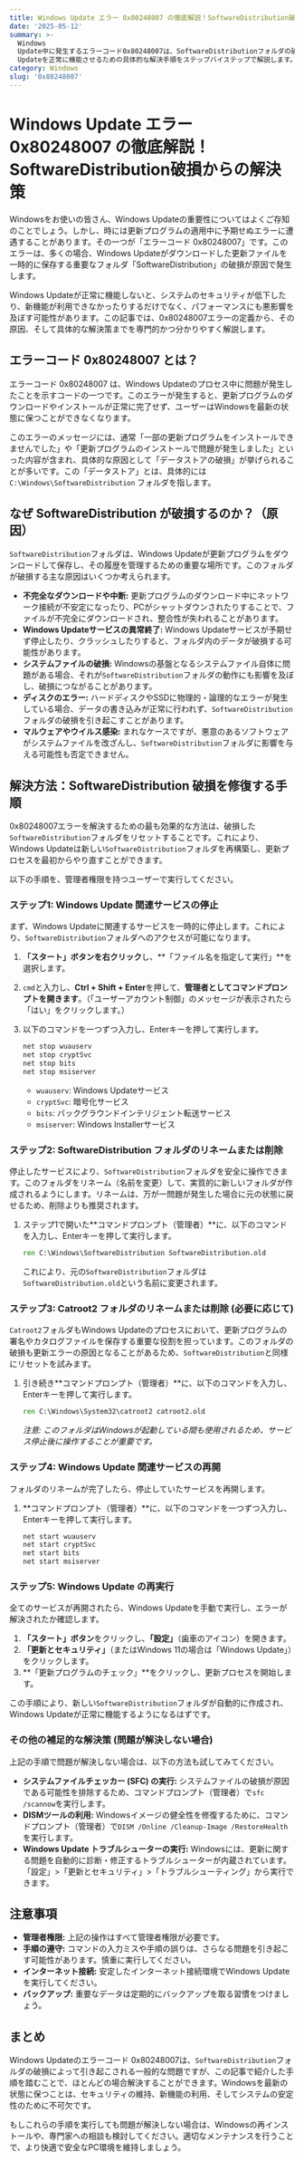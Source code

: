 ```yaml
---
title: Windows Update エラー 0x80248007 の徹底解説！SoftwareDistribution破損からの解決策
date: '2025-05-12'
summary: >-
  Windows
  Update中に発生するエラーコード0x80248007は、SoftwareDistributionフォルダの破損が主な原因です。本記事では、このエラーの定義、原因、そしてWindows
  Updateを正常に機能させるための具体的な解決手順をステップバイステップで解説します。
category: Windows
slug: '0x80248007'
---
```


# Windows Update エラー 0x80248007 の徹底解説！SoftwareDistribution破損からの解決策

Windowsをお使いの皆さん、Windows Updateの重要性についてはよくご存知のことでしょう。しかし、時には更新プログラムの適用中に予期せぬエラーに遭遇することがあります。その一つが「エラーコード 0x80248007」です。このエラーは、多くの場合、Windows Updateがダウンロードした更新ファイルを一時的に保存する重要なフォルダ「SoftwareDistribution」の破損が原因で発生します。

Windows Updateが正常に機能しないと、システムのセキュリティが低下したり、新機能が利用できなかったりするだけでなく、パフォーマンスにも悪影響を及ぼす可能性があります。この記事では、0x80248007エラーの定義から、その原因、そして具体的な解決策までを専門的かつ分かりやすく解説します。

## エラーコード 0x80248007 とは？

エラーコード 0x80248007 は、Windows Updateのプロセス中に問題が発生したことを示すコードの一つです。このエラーが発生すると、更新プログラムのダウンロードやインストールが正常に完了せず、ユーザーはWindowsを最新の状態に保つことができなくなります。

このエラーのメッセージには、通常「一部の更新プログラムをインストールできませんでした」や「更新プログラムのインストールで問題が発生しました」といった内容が含まれ、具体的な原因として「データストアの破損」が挙げられることが多いです。この「データストア」とは、具体的には`C:\Windows\SoftwareDistribution` フォルダを指します。

## なぜ SoftwareDistribution が破損するのか？（原因）

`SoftwareDistribution`フォルダは、Windows Updateが更新プログラムをダウンロードして保存し、その履歴を管理するための重要な場所です。このフォルダが破損する主な原因はいくつか考えられます。

*   **不完全なダウンロードや中断:** 更新プログラムのダウンロード中にネットワーク接続が不安定になったり、PCがシャットダウンされたりすることで、ファイルが不完全にダウンロードされ、整合性が失われることがあります。
*   **Windows Updateサービスの異常終了:** Windows Updateサービスが予期せず停止したり、クラッシュしたりすると、フォルダ内のデータが破損する可能性があります。
*   **システムファイルの破損:** Windowsの基盤となるシステムファイル自体に問題がある場合、それが`SoftwareDistribution`フォルダの動作にも影響を及ぼし、破損につながることがあります。
*   **ディスクのエラー:** ハードディスクやSSDに物理的・論理的なエラーが発生している場合、データの書き込みが正常に行われず、`SoftwareDistribution`フォルダの破損を引き起こすことがあります。
*   **マルウェアやウイルス感染:** まれなケースですが、悪意のあるソフトウェアがシステムファイルを改ざんし、`SoftwareDistribution`フォルダに影響を与える可能性も否定できません。

## 解決方法：SoftwareDistribution 破損を修復する手順

0x80248007エラーを解決するための最も効果的な方法は、破損した`SoftwareDistribution`フォルダをリセットすることです。これにより、Windows Updateは新しい`SoftwareDistribution`フォルダを再構築し、更新プロセスを最初からやり直すことができます。

以下の手順を、管理者権限を持つユーザーで実行してください。

### ステップ1: Windows Update 関連サービスの停止

まず、Windows Updateに関連するサービスを一時的に停止します。これにより、`SoftwareDistribution`フォルダへのアクセスが可能になります。

1.  **「スタート」ボタンを右クリック**し、**「ファイル名を指定して実行」**を選択します。
2.  `cmd`と入力し、**Ctrl + Shift + Enter**を押して、**管理者としてコマンドプロンプトを開きます**。（「ユーザーアカウント制御」のメッセージが表示されたら「はい」をクリックします。）
3.  以下のコマンドを一つずつ入力し、Enterキーを押して実行します。

    ```cmd
    net stop wuauserv
    net stop cryptSvc
    net stop bits
    net stop msiserver
    ```

    *   `wuauserv`: Windows Updateサービス
    *   `cryptSvc`: 暗号化サービス
    *   `bits`: バックグラウンドインテリジェント転送サービス
    *   `msiserver`: Windows Installerサービス

### ステップ2: SoftwareDistribution フォルダのリネームまたは削除

停止したサービスにより、`SoftwareDistribution`フォルダを安全に操作できます。このフォルダをリネーム（名前を変更）して、実質的に新しいフォルダが作成されるようにします。リネームは、万が一問題が発生した場合に元の状態に戻せるため、削除よりも推奨されます。

1.  ステップ1で開いた**コマンドプロンプト（管理者）**に、以下のコマンドを入力し、Enterキーを押して実行します。

    ```cmd
    ren C:\Windows\SoftwareDistribution SoftwareDistribution.old
    ```

    これにより、元の`SoftwareDistribution`フォルダは`SoftwareDistribution.old`という名前に変更されます。

### ステップ3: Catroot2 フォルダのリネームまたは削除 (必要に応じて)

`Catroot2`フォルダもWindows Updateのプロセスにおいて、更新プログラムの署名やカタログファイルを保存する重要な役割を担っています。このフォルダの破損も更新エラーの原因となることがあるため、`SoftwareDistribution`と同様にリセットを試みます。

1.  引き続き**コマンドプロンプト（管理者）**に、以下のコマンドを入力し、Enterキーを押して実行します。

    ```cmd
    ren C:\Windows\System32\catroot2 catroot2.old
    ```

    *注意: このフォルダはWindowsが起動している間も使用されるため、サービス停止後に操作することが重要です。*

### ステップ4: Windows Update 関連サービスの再開

フォルダのリネームが完了したら、停止していたサービスを再開します。

1.  **コマンドプロンプト（管理者）**に、以下のコマンドを一つずつ入力し、Enterキーを押して実行します。

    ```cmd
    net start wuauserv
    net start cryptSvc
    net start bits
    net start msiserver
    ```

### ステップ5: Windows Update の再実行

全てのサービスが再開されたら、Windows Updateを手動で実行し、エラーが解決されたか確認します。

1.  **「スタート」ボタン**をクリックし、**「設定」**（歯車のアイコン）を開きます。
2.  **「更新とセキュリティ」**（またはWindows 11の場合は「Windows Update」）をクリックします。
3.  **「更新プログラムのチェック」**をクリックし、更新プロセスを開始します。

この手順により、新しい`SoftwareDistribution`フォルダが自動的に作成され、Windows Updateが正常に機能するようになるはずです。

### その他の補足的な解決策 (問題が解決しない場合)

上記の手順で問題が解決しない場合は、以下の方法も試してみてください。

*   **システムファイルチェッカー (SFC) の実行:**
    システムファイルの破損が原因である可能性を排除するため、コマンドプロンプト（管理者）で`sfc /scannow`を実行します。
*   **DISMツールの利用:**
    Windowsイメージの健全性を修復するために、コマンドプロンプト（管理者）で`DISM /Online /Cleanup-Image /RestoreHealth`を実行します。
*   **Windows Update トラブルシューターの実行:**
    Windowsには、更新に関する問題を自動的に診断・修正するトラブルシューターが内蔵されています。「設定」>「更新とセキュリティ」>「トラブルシューティング」から実行できます。

## 注意事項

*   **管理者権限:** 上記の操作はすべて管理者権限が必要です。
*   **手順の遵守:** コマンドの入力ミスや手順の誤りは、さらなる問題を引き起こす可能性があります。慎重に実行してください。
*   **インターネット接続:** 安定したインターネット接続環境でWindows Updateを実行してください。
*   **バックアップ:** 重要なデータは定期的にバックアップを取る習慣をつけましょう。

## まとめ

Windows Updateのエラーコード 0x80248007は、`SoftwareDistribution`フォルダの破損によって引き起こされる一般的な問題ですが、この記事で紹介した手順を踏むことで、ほとんどの場合解決することができます。Windowsを最新の状態に保つことは、セキュリティの維持、新機能の利用、そしてシステムの安定性のために不可欠です。

もしこれらの手順を実行しても問題が解決しない場合は、Windowsの再インストールや、専門家への相談も検討してください。適切なメンテナンスを行うことで、より快適で安全なPC環境を維持しましょう。
